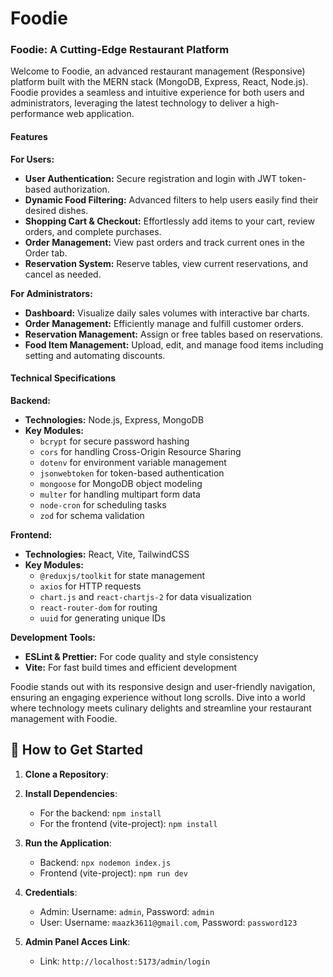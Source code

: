 # Foodie
### Foodie: A Cutting-Edge Restaurant Platform

Welcome to Foodie, an advanced restaurant management (Responsive) platform built with the MERN stack (MongoDB, Express, React, Node.js). Foodie provides a seamless and intuitive experience for both users and administrators, leveraging the latest technology to deliver a high-performance web application. 

#### Features

**For Users:**
- **User Authentication:** Secure registration and login with JWT token-based authorization.
- **Dynamic Food Filtering:** Advanced filters to help users easily find their desired dishes.
- **Shopping Cart & Checkout:** Effortlessly add items to your cart, review orders, and complete purchases.
- **Order Management:** View past orders and track current ones in the Order tab.
- **Reservation System:** Reserve tables, view current reservations, and cancel as needed.

**For Administrators:**
- **Dashboard:** Visualize daily sales volumes with interactive bar charts.
- **Order Management:** Efficiently manage and fulfill customer orders.
- **Reservation Management:** Assign or free tables based on reservations.
- **Food Item Management:** Upload, edit, and manage food items including setting and automating discounts.

#### Technical Specifications

**Backend:**
- **Technologies:** Node.js, Express, MongoDB
- **Key Modules:**
  - `bcrypt` for secure password hashing
  - `cors` for handling Cross-Origin Resource Sharing
  - `dotenv` for environment variable management
  - `jsonwebtoken` for token-based authentication
  - `mongoose` for MongoDB object modeling
  - `multer` for handling multipart form data
  - `node-cron` for scheduling tasks
  - `zod` for schema validation

**Frontend:**
- **Technologies:** React, Vite, TailwindCSS
- **Key Modules:**
  - `@reduxjs/toolkit` for state management
  - `axios` for HTTP requests
  - `chart.js` and `react-chartjs-2` for data visualization
  - `react-router-dom` for routing
  - `uuid` for generating unique IDs

**Development Tools:**
- **ESLint & Prettier:** For code quality and style consistency
- **Vite:** For fast build times and efficient development

Foodie stands out with its responsive design and user-friendly navigation, ensuring an engaging experience without long scrolls. Dive into a world where technology meets culinary delights and streamline your restaurant management with Foodie.

## 📂 How to Get Started

1. **Clone a Repository**:

2. **Install Dependencies**:
   - For the backend: `npm install`
   - For the frontend (vite-project): `npm install`

3. **Run the Application**:
   - Backend: `npx nodemon index.js`
   - Frontend (vite-project): `npm run dev`
  
4. **Credentials**:
   - Admin: Username: `admin`, Password: `admin`
   - User: Username: `maazk3611@gmail.com`, Password: `password123`

5. **Admin Panel Acces Link**:
   - Link: `http://localhost:5173/admin/login`
